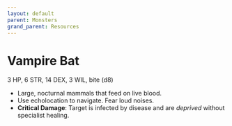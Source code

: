 ```yaml
---
layout: default
parent: Monsters
grand_parent: Resources
---
```


# Vampire Bat

3 HP, 6 STR, 14 DEX, 3 WIL, bite (d8)

- Large, nocturnal mammals that feed on live blood. 
- Use echolocation to navigate. Fear loud noises.
- **Critical Damage**: Target is infected by disease and are _deprived_ without specialist healing.

